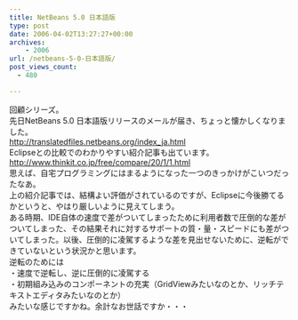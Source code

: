 ```yaml
---
title: NetBeans 5.0 日本語版
type: post
date: 2006-04-02T13:27:27+00:00
archives:
    - 2006
url: /netbeans-5-0-日本語版/
post_views_count:
  - 480

---
```

回顧シリーズ。  
先日NetBeans 5.0 日本語版リリースのメールが届き、ちょっと懐かしくなりました。  
<http://translatedfiles.netbeans.org/index_ja.html>  
Eclipseとの比較でのわかりやすい紹介記事も出ています。  
<http://www.thinkit.co.jp/free/compare/20/1/1.html>  
思えば、自宅プログラミングにはまるようになった一つのきっかけがこいつだったなあ。  
上の紹介記事では、結構よい評価がされているのですが、Eclipseに今後勝てるかというと、やはり厳しいように見えてしまう。  
ある時期、IDE自体の速度で差がついてしまったために利用者数で圧倒的な差がついてしまった、その結果それに対するサポートの質・量・スピードにも差がついてしまった。以後、圧倒的に凌駕するような差を見出せないために、逆転ができていないという状況かと思います。  
逆転のためには  
・速度で逆転し、逆に圧倒的に凌駕する  
・初期組み込みのコンポーネントの充実（GridViewみたいなのとか、リッチテキストエディタみたいなのとか）  
みたいな感じですかね。余計なお世話ですか・・・
